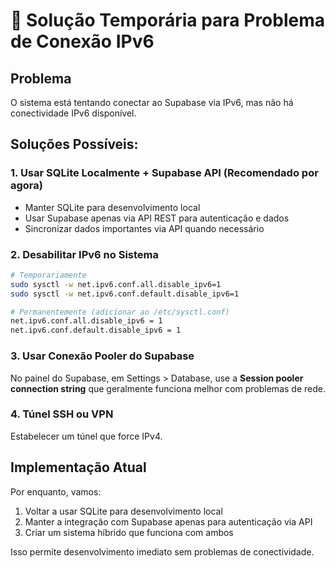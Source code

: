 # 🔧 Solução Temporária para Problema de Conexão IPv6

## Problema
O sistema está tentando conectar ao Supabase via IPv6, mas não há conectividade IPv6 disponível.

## Soluções Possíveis:

### 1. **Usar SQLite Localmente + Supabase API** (Recomendado por agora)
- Manter SQLite para desenvolvimento local
- Usar Supabase apenas via API REST para autenticação e dados
- Sincronizar dados importantes via API quando necessário

### 2. **Desabilitar IPv6 no Sistema**
```bash
# Temporariamente
sudo sysctl -w net.ipv6.conf.all.disable_ipv6=1
sudo sysctl -w net.ipv6.conf.default.disable_ipv6=1

# Permanentemente (adicionar ao /etc/sysctl.conf)
net.ipv6.conf.all.disable_ipv6 = 1
net.ipv6.conf.default.disable_ipv6 = 1
```

### 3. **Usar Conexão Pooler do Supabase**
No painel do Supabase, em Settings > Database, use a **Session pooler connection string** que geralmente funciona melhor com problemas de rede.

### 4. **Túnel SSH ou VPN**
Estabelecer um túnel que force IPv4.

## Implementação Atual

Por enquanto, vamos:
1. Voltar a usar SQLite para desenvolvimento local
2. Manter a integração com Supabase apenas para autenticação via API
3. Criar um sistema híbrido que funciona com ambos

Isso permite desenvolvimento imediato sem problemas de conectividade.